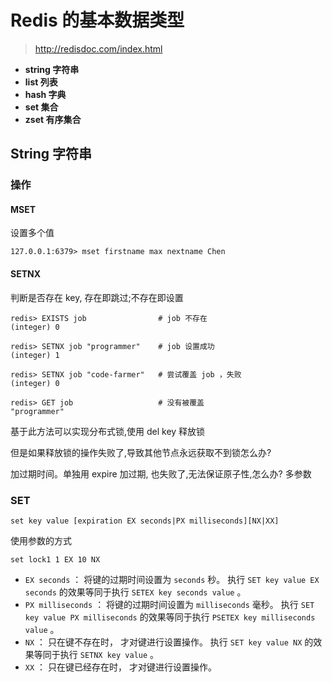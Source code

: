 # Redis 的基本数据类型

> http://redisdoc.com/index.html

- **string 字符串**
- **list 列表**
- **hash 字典**
- **set 集合**
- **zset 有序集合**

## String 字符串

### 操作

#### MSET

设置多个值

```
127.0.0.1:6379> mset firstname max nextname Chen
```

#### SETNX

判断是否存在 key, 存在即跳过;不存在即设置

```
redis> EXISTS job                # job 不存在
(integer) 0

redis> SETNX job "programmer"    # job 设置成功
(integer) 1

redis> SETNX job "code-farmer"   # 尝试覆盖 job ，失败
(integer) 0

redis> GET job                   # 没有被覆盖
"programmer"
```

基于此方法可以实现分布式锁,使用 del key 释放锁

但是如果释放锁的操作失败了,导致其他节点永远获取不到锁怎么办?

加过期时间。单独用 expire 加过期, 也失败了,无法保证原子性,怎么办? 多参数

### SET

```
set key value [expiration EX seconds|PX milliseconds][NX|XX]
```

使用参数的方式

```
set lock1 1 EX 10 NX
```

- `EX seconds` ： 将键的过期时间设置为 `seconds` 秒。 执行 `SET key value EX seconds` 的效果等同于执行 `SETEX key seconds value` 。
- `PX milliseconds` ： 将键的过期时间设置为 `milliseconds` 毫秒。 执行 `SET key value PX milliseconds` 的效果等同于执行 `PSETEX key milliseconds value` 。
- `NX` ： 只在键不存在时， 才对键进行设置操作。 执行 `SET key value NX` 的效果等同于执行 `SETNX key value` 。
- `XX` ： 只在键已经存在时， 才对键进行设置操作。